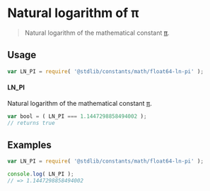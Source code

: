 # Natural logarithm of π

> Natural logarithm of the mathematical constant [π][pi].

<section class="usage">

## Usage

```javascript
var LN_PI = require( '@stdlib/constants/math/float64-ln-pi' );
```

#### LN_PI

Natural logarithm of the mathematical constant [π][pi].

```javascript
var bool = ( LN_PI === 1.1447298858494002 );
// returns true
```

</section>

<!-- /.usage -->

<section class="examples">

## Examples

<!-- TODO: better example -->

```javascript
var LN_PI = require( '@stdlib/constants/math/float64-ln-pi' );

console.log( LN_PI );
// => 1.1447298858494002
```

</section>

<!-- /.examples -->

<section class="links">

[pi]: https://en.wikipedia.org/wiki/Pi

</section>

<!-- /.links -->
